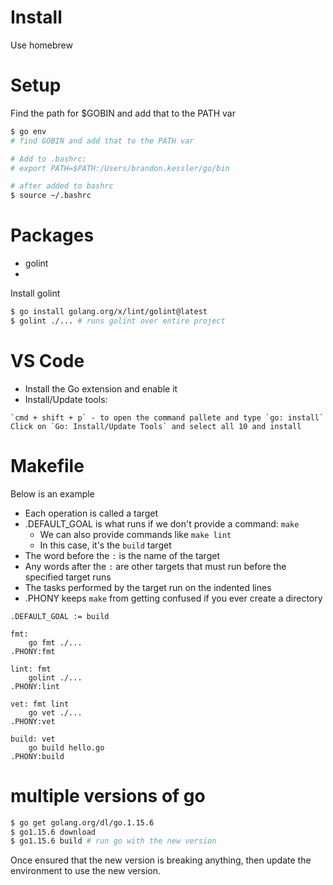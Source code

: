 # Install

Use homebrew

# Setup

Find the path for $GOBIN and add that to the PATH var

```bash
$ go env
# find GOBIN and add that to the PATH var

# Add to .bashrc:
# export PATH=$PATH:/Users/brandon.kessler/go/bin

# after added to bashrc
$ source ~/.bashrc
```

# Packages

* golint
* 

Install golint

```bash
$ go install golang.org/x/lint/golint@latest
$ golint ./... # runs golint over entire project
```

# VS Code

* Install the Go extension and enable it
* Install/Update tools:

```
`cmd + shift + p` - to open the command pallete and type `go: install`
Click on `Go: Install/Update Tools` and select all 10 and install
```

# Makefile

Below is an example

* Each operation is called a target
* .DEFAULT_GOAL is what runs if we don't provide a command: `make`
  * We can also provide commands like `make lint`
  * In this case, it's the `build` target
* The word before the `:` is the name of the target
* Any words after the `:` are other targets that must run before the specified target runs
* The tasks performed by the target run on the indented lines
* .PHONY keeps `make` from getting confused if you ever create a directory 


```
.DEFAULT_GOAL := build

fmt:
	go fmt ./...
.PHONY:fmt

lint: fmt
	golint ./...
.PHONY:lint

vet: fmt lint
	go vet ./...
.PHONY:vet

build: vet
	go build hello.go
.PHONY:build
```

# multiple versions of go

```bash
$ go get golang.org/dl/go.1.15.6
$ go1.15.6 download 
$ go1.15.6 build # run go with the new version
```

Once ensured that the new version is breaking anything, then update the environment to use the new version.

